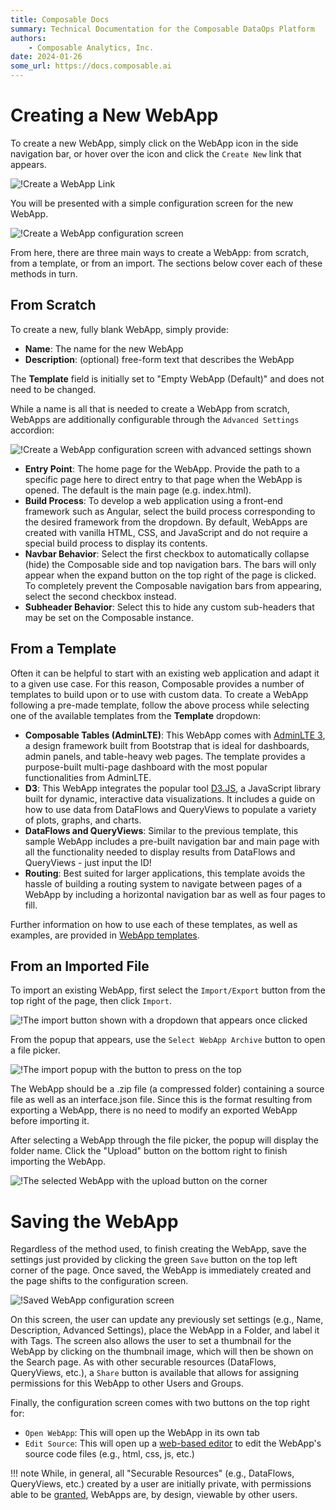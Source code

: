 ```yaml
---
title: Composable Docs
summary: Technical Documentation for the Composable DataOps Platform
authors:
    - Composable Analytics, Inc.
date: 2024-01-26
some_url: https://docs.composable.ai
---
```


# Creating a New WebApp

To create a new WebApp, simply click on the WebApp icon in the side navigation bar, or hover over the icon and click the `Create New` link that appears.

![!Create a WebApp Link](img/01-WebApp-Create-New.png)

You will be presented with a simple configuration screen for the new WebApp.

![!Create a WebApp configuration screen](img/02-WebApp-Config-Screen.png)

From here, there are three main ways to create a WebApp: from scratch, from a template, or from an import. The sections below cover each of these methods in turn.

## From Scratch

To create a new, fully blank WebApp, simply provide:

* **Name**: The name for the new WebApp
* **Description**: (optional) free-form text that describes the WebApp

The **Template** field is initially set to "Empty WebApp (Default)" and does not need to be changed.

While a name is all that is needed to create a WebApp from scratch, WebApps are additionally configurable through the `Advanced Settings` accordion:

![!Create a WebApp configuration screen with advanced settings shown](img/03-WebApp-Advanced-Settings.png)

* **Entry Point**: The home page for the WebApp. Provide the path to a specific page here to direct entry to that page when the WebApp is opened. The default is the main page (e.g. index.html).
* **Build Process**: To develop a web application using a front-end framework such as Angular, select the build process corresponding to the desired framework from the dropdown. By default, WebApps are created with vanilla HTML, CSS, and JavaScript and do not require a special build process to display its contents.
* **Navbar Behavior**: Select the first checkbox to automatically collapse (hide) the Composable side and top navigation bars. The bars will only appear when the expand button on the top right of the page is clicked. To completely prevent the Composable navigation bars from appearing, select the second checkbox instead.
* **Subheader Behavior**: Select this to hide any custom sub-headers that may be set on the Composable instance.

## From a Template

Often it can be helpful to start with an existing web application and adapt it to a given use case. For this reason, Composable provides a number of templates to build upon or to use with custom data. To create a WebApp following a pre-made template, follow the above process while selecting one of the available templates from the **Template** dropdown:
* **Composable Tables (AdminLTE)**: This WebApp comes with [AdminLTE 3](https://adminlte.io/), a design framework built from Bootstrap that is ideal for dashboards, admin panels, and table-heavy web pages. The template provides a purpose-built multi-page dashboard with the most popular functionalities from AdminLTE.
* **D3**: This WebApp integrates the popular tool [D3.JS](https://d3js.org/), a JavaScript library built for dynamic, interactive data visualizations. It includes a guide on how to use data from DataFlows and QueryViews to populate a variety of plots, graphs, and charts.
* **DataFlows and QueryViews**: Similar to the previous template, this sample WebApp includes a pre-built navigation bar and main page with all the functionality needed to display results from DataFlows and QueryViews - just input the ID!
* **Routing**: Best suited for larger applications, this template avoids the hassle of building a routing system to navigate between pages of a WebApp by including a horizontal navigation bar as well as four pages to fill.

Further information on how to use each of these templates, as well as examples, are provided in [WebApp templates](./04.WebApp-Templates.md).

## From an Imported File

To import an existing WebApp, first select the `Import/Export` button from the top right of the page, then click `Import`.

![!The import button shown with a dropdown that appears once clicked](img/04-WebApp-Import-Button.png)

From the popup that appears, use the `Select WebApp Archive` button to open a file picker.

![!The import popup with the button to press on the top](img/05-WebApp-Import-Popup.png)

The WebApp should be a .zip file (a compressed folder) containing a source file as well as an interface.json file. Since this is the format resulting from exporting a WebApp, there is no need to modify an exported WebApp before importing it.

After selecting a WebApp through the file picker, the popup will display the folder name. Click the "Upload" button on the bottom right to finish importing the WebApp.

![!The selected WebApp with the upload button on the corner](img/06-WebApp-Upload-Button.png)

# Saving the WebApp

Regardless of the method used, to finish creating the WebApp, save the settings just provided by clicking the green `Save` button on the top left corner of the page. Once saved, the WebApp is immediately created and the page shifts to the configuration screen.

![!Saved WebApp configuration screen](img/07-WebApp-Saved-Config-Screen.png)

On this screen, the user can update any previously set settings (e.g., Name, Description, Advanced Settings), place the WebApp in a Folder, and label it with Tags. The screen also allows the user to set a thumbnail for the WebApp by clicking on the thumbnail image, which will then be shown on the Search page. As with other securable resources (DataFlows, QueryViews, etc.), a `Share` button is available that allows for assigning permissions for this WebApp to other Users and Groups.

Finally, the configuration screen comes with two buttons on the top right for:

* `Open WebApp`: This will open up the WebApp in its own tab
* `Edit Source`: This will open up a [web-based editor](./03.WebApp-Editor.md) to edit the WebApp's source code files (e.g., html, css, js, etc.)

!!! note
    While, in general, all "Securable Resources" (e.g., DataFlows, QueryViews, etc.) created by a user are initially private, with permissions able to be [granted](../Composable-Platform/05.System-Administration.md), WebApps are, by design, viewable by other users.
